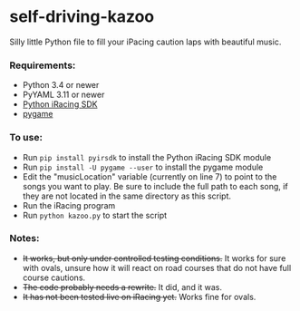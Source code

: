 # self-driving-kazoo
Silly little Python file to fill your iPacing caution laps with beautiful music.

### Requirements:
 - Python 3.4 or newer
 - PyYAML 3.11 or newer
 - [Python iRacing SDK](https://github.com/kutu/pyirsdk)
 - [pygame](https://www.pygame.org/)

### To use:
 - Run `pip install pyirsdk` to install the Python iRacing SDK module
 - Run `pip install -U pygame --user` to install the pygame module
 - Edit the "musicLocation" variable (currently on line 7) to point to the songs you want to play. Be sure to include the full path to each song, if they are not located in the same directory as this script.
 - Run the iRacing program
 - Run `python kazoo.py` to start the script
 
 ### Notes:
 - ~~It works, but only under controlled testing conditions.~~ It works for sure with ovals, unsure how it will react on road courses that do not have full course cautions.
 - ~~The code probably needs a rewrite.~~ It did, and it was.
 - ~~It has not been tested live on iRacing yet.~~ Works fine for ovals.
